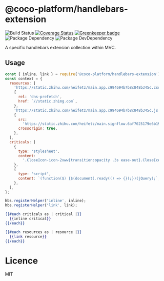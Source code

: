 # @coco-platform/handlebars-extension

![Build Status](https://img.shields.io/travis/coco-platform/handlebars-extension/master.svg?style=flat)
[![Coverage Status](https://coveralls.io/repos/github/coco-platform/handlebars-extension/badge.svg?branch=master)](https://coveralls.io/github/coco-platform/handlebars-extension?branch=master) [![Greenkeeper badge](https://badges.greenkeeper.io/coco-platform/handlebars-extension.svg)](https://greenkeeper.io/)
![Package Dependency](https://david-dm.org/coco-platform/handlebars-extension.svg?style=flat)
![Package DevDependency](https://david-dm.org/coco-platform/handlebars-extension/dev-status.svg?style=flat)

A specific handlebars extension collection within MVC.

## Usage

```javascript
const { inline, link } = require('@coco-platform/handlebars-extension');
const context = {
  resources: [
    'https://static.zhihu.com/heifetz/main.app.c994694b7b8c848b345c.css',
    {
      rel: 'dns-prefetch',
      href: `//static.zhimg.com`,
    },
    'https://static.zhihu.com/heifetz/main.app.c994694b7b8c848b345c.js',
    {
      src:
        'https://static.zhihu.com/heifetz/main.signflow.6af7025179e6b1979aca.js',
      crossorigin: true,
    },
  ],
  criticals: [
    {
      type: 'stylesheet',
      content:
        '.CloseIcon-icon-2xww{transition:opacity .3s ease-out}.CloseIcon-icon-2xww:hover{opacity:.8}',
    },
    {
      type: 'script',
      content: `(function($) {$(document).ready(() => {});})(jQuery);`,
    },
  ],
};

hbs.registerHelper('inline', inline);
hbs.registerHelper('link', link);
```

```handlebars
{{#each criticals as | critical |}}
  {{inline critical}}
{{/each}}

{{#each resources as | resource |}}
  {{link resource}}
{{/each}}
```

# Licence

MIT
